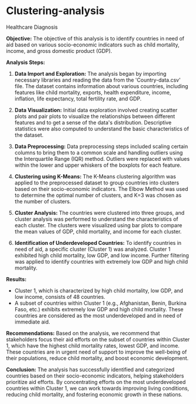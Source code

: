 # Clustering-analysis
Healthcare Diagnosis


**Objective:** The objective of this analysis is to identify countries in need of aid based on various socio-economic indicators such as child mortality, income, and gross domestic product (GDP).

**Analysis Steps:**
1. **Data Import and Exploration:** The analysis began by importing necessary libraries and reading the data from the 'Country-data.csv' file. The dataset contains information about various countries, including features like child mortality, exports, health expenditure, income, inflation, life expectancy, total fertility rate, and GDP.

2. **Data Visualization:** Initial data exploration involved creating scatter plots and pair plots to visualize the relationships between different features and to get a sense of the data's distribution. Descriptive statistics were also computed to understand the basic characteristics of the dataset.

3. **Data Preprocessing:** Data preprocessing steps included scaling certain columns to bring them to a common scale and handling outliers using the Interquartile Range (IQR) method. Outliers were replaced with values within the lower and upper whiskers of the boxplots for each feature.

4. **Clustering using K-Means:** The K-Means clustering algorithm was applied to the preprocessed dataset to group countries into clusters based on their socio-economic indicators. The Elbow Method was used to determine the optimal number of clusters, and K=3 was chosen as the number of clusters.

5. **Cluster Analysis:** The countries were clustered into three groups, and cluster analysis was performed to understand the characteristics of each cluster. The clusters were visualized using bar plots to compare the mean values of GDP, child mortality, and income for each cluster.

6. **Identification of Underdeveloped Countries:** To identify countries in need of aid, a specific cluster (Cluster 1) was analyzed. Cluster 1 exhibited high child mortality, low GDP, and low income. Further filtering was applied to identify countries with extremely low GDP and high child mortality.

**Results:**
- Cluster 1, which is characterized by high child mortality, low GDP, and low income, consists of 48 countries.
- A subset of countries within Cluster 1 (e.g., Afghanistan, Benin, Burkina Faso, etc.) exhibits extremely low GDP and high child mortality. These countries are considered as the most underdeveloped and in need of immediate aid.

**Recommendations:**
Based on the analysis, we recommend that stakeholders focus their aid efforts on the subset of countries within Cluster 1, which have the highest child mortality rates, lowest GDP, and income. These countries are in urgent need of support to improve the well-being of their populations, reduce child mortality, and boost economic development.

**Conclusion:**
The analysis has successfully identified and categorized countries based on their socio-economic indicators, helping stakeholders prioritize aid efforts. By concentrating efforts on the most underdeveloped countries within Cluster 1, we can work towards improving living conditions, reducing child mortality, and fostering economic growth in these nations.
